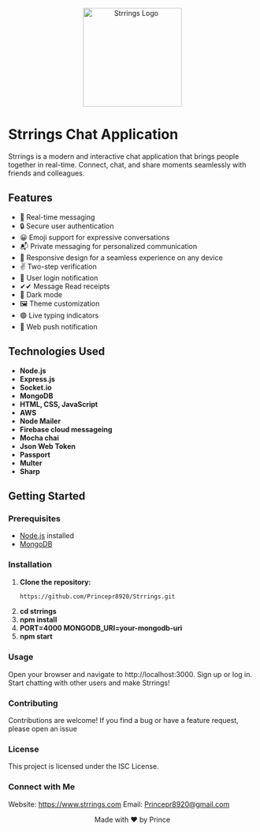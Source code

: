 <p align="center">
  <img src="https://d34ct18kvr7jx3.cloudfront.net/assets/logo/strrings_logo.png" alt="Strrings Logo" width="200" height="200">
</p>

# Strrings Chat Application

Strrings is a modern and interactive chat application that brings people together in real-time. Connect, chat, and share moments seamlessly with friends and colleagues.

## Features

- 🚀 Real-time messaging
- 🔒 Secure user authentication
- 😀 Emoji support for expressive conversations
- 📬 Private messaging for personalized communication
- 📱 Responsive design for a seamless experience on any device
- ✌ Two-step verification
- 🔔 User login notification
- ✔✔ Message Read receipts
- 🔆 Dark mode
- 🖼 Theme customization
- 🟢 Live typing indicators
- 🔔 Web push notification

## Technologies Used

- **Node.js**
- **Express.js**
- **Socket.io**
- **MongoDB**
- **HTML, CSS, JavaScript**
- **AWS**
- **Node Mailer**
- **Firebase cloud messageing**
- **Mocha chai**
- **Json Web Token**
- **Passport**
- **Multer**
- **Sharp**

## Getting Started

### Prerequisites

- [Node.js](https://nodejs.org/) installed
- [MongoDB](https://www.mongodb.com/)

### Installation

1. **Clone the repository:**
   ```bash
   https://github.com/Princepr8920/Strrings.git
2. **cd strrings**
3. **npm install**
4. **PORT=4000
MONGODB_URI=your-mongodb-uri**
5. **npm start**

### Usage
Open your browser and navigate to http://localhost:3000.
Sign up or log in.
Start chatting with other users and make Strrings!

### Contributing
Contributions are welcome! If you find a bug or have a feature request, please open an issue

### License
This project is licensed under the ISC License.

### Connect with Me
Website: https://www.strrings.com
Email: Princepr8920@gmail.com

<p align="center">
  Made with ❤️ by Prince
</p>



















   
